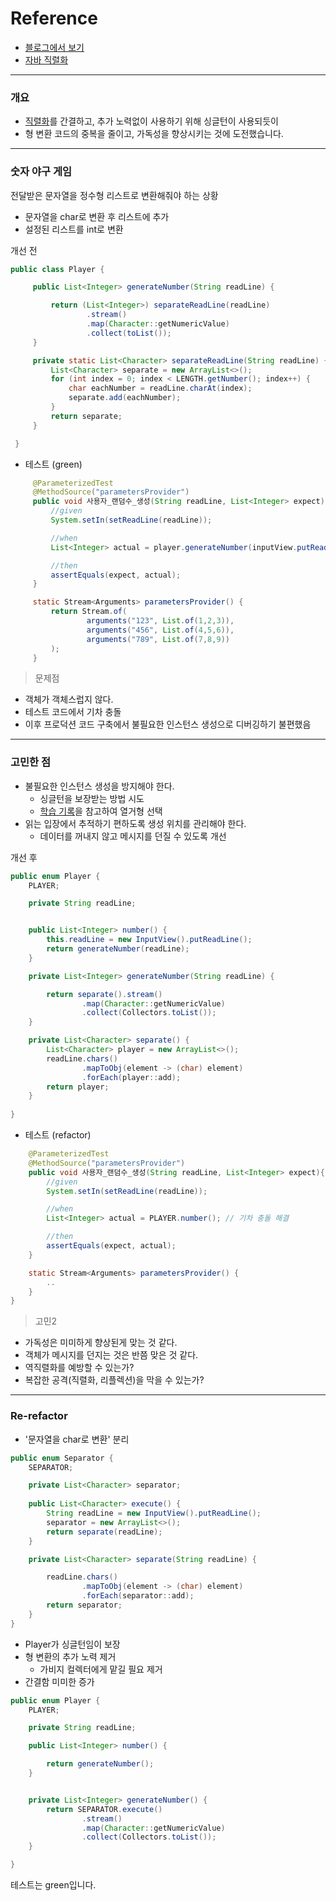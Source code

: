 # Reference
- [블로그에서 보기](https://velog.io/@urtimeislimited/JAVA-싱글턴)
- [자바 직렬화](https://techblog.woowahan.com/2550/)

---

### 개요
- [직렬화](https://techblog.woowahan.com/2550/)를 간결하고, 추가 노력없이 사용하기 위해 싱글턴이 사용되듯이
- 형 변환 코드의 중복을 줄이고, 가독성을 향상시키는 것에 도전했습니다.

---

### 숫자 야구 게임

전달받은 문자열을 정수형 리스트로 변환해줘야 하는 상황
- 문자열을 char로 변환 후 리스트에 추가
- 설정된 리스트를 int로 변환


개선 전

```java
public class Player {

     public List<Integer> generateNumber(String readLine) {

         return (List<Integer>) separateReadLine(readLine)
                 .stream()
                 .map(Character::getNumericValue)
                 .collect(toList());
     }

     private static List<Character> separateReadLine(String readLine) {
         List<Character> separate = new ArrayList<>();
         for (int index = 0; index < LENGTH.getNumber(); index++) {
             char eachNumber = readLine.charAt(index);
             separate.add(eachNumber);
         }
         return separate;
     }

 }
```

- 테스트 (green)

```java
     @ParameterizedTest
     @MethodSource("parametersProvider")
     public void 사용자_랜덤수_생성(String readLine, List<Integer> expect){
         //given
         System.setIn(setReadLine(readLine));

         //when
         List<Integer> actual = player.generateNumber(inputView.putReadLine());

         //then
         assertEquals(expect, actual);
     }

     static Stream<Arguments> parametersProvider() {
         return Stream.of(
                 arguments("123", List.of(1,2,3)),
                 arguments("456", List.of(4,5,6)),
                 arguments("789", List.of(7,8,9))
         );
     }
```


> 문제점
- 객체가 객체스럽지 않다.
- 테스트 코드에서 기차 충돌
- 이후 프로덕션 코드 구축에서 불필요한 인스턴스 생성으로 디버깅하기 불편했음

---

### 고민한 점
- 불필요한 인스턴스 생성을 방지해야 한다.
  - 싱글턴을 보장받는 방법 시도
  - [학습 기록](https://github.com/joohyeongKim/studying/blob/main/Effective_Java/아이템%203%20-%20private%20생성자나%20열거%20타입으로%20싱글턴임을%20보증하라.md)을 참고하여 열거형 선택
- 읽는 입장에서 추적하기 편하도록 생성 위치를 관리해야 한다.
  - 데이터를 꺼내지 않고 메시지를 던질 수 있도록 개선
  
개선 후

```java
public enum Player {
    PLAYER;

    private String readLine;


    public List<Integer> number() {
        this.readLine = new InputView().putReadLine();
        return generateNumber(readLine);
    }

    private List<Integer> generateNumber(String readLine) {

        return separate().stream()
                .map(Character::getNumericValue)
                .collect(Collectors.toList());
    }

    private List<Character> separate() {
        List<Character> player = new ArrayList<>();
        readLine.chars()
                .mapToObj(element -> (char) element)
                .forEach(player::add);
        return player;
    }
    
}
```

- 테스트 (refactor)
```java
    @ParameterizedTest
    @MethodSource("parametersProvider")
    public void 사용자_랜덤수_생성(String readLine, List<Integer> expect){
        //given
        System.setIn(setReadLine(readLine));

        //when
        List<Integer> actual = PLAYER.number(); // 기차 충돌 해결

        //then
        assertEquals(expect, actual);
    }

    static Stream<Arguments> parametersProvider() {
        ..
    }
}
```
> 고민2
- 가독성은 미미하게 향상된게 맞는 것 같다.
- 객체가 메시지를 던지는 것은 반쯤 맞은 것 같다.
- 역직렬화를 예방할 수 있는가?
- 복잡한 공격(직렬화, 리플렉션)을 막을 수 있는가?

---

### Re-refactor

- '문자열을 char로 변환' 분리

```java
public enum Separator {
    SEPARATOR;

    private List<Character> separator;
    
    public List<Character> execute() {
        String readLine = new InputView().putReadLine();
        separator = new ArrayList<>();
        return separate(readLine);
    }

    private List<Character> separate(String readLine) {

        readLine.chars()
                .mapToObj(element -> (char) element)
                .forEach(separator::add);
        return separator;
    }
}
```

- Player가 싱글턴임이 보장
- 형 변환의 추가 노력 제거
  - 가비지 컬렉터에게 맡길 필요 제거
- 간결함 미미한 증가

```java
public enum Player {
    PLAYER;

    private String readLine;

    public List<Integer> number() {

        return generateNumber();
    }


    private List<Integer> generateNumber() {
        return SEPARATOR.execute()
                .stream()
                .map(Character::getNumericValue)
                .collect(Collectors.toList());
    }

}
```

테스트는 green입니다.
